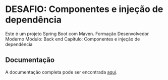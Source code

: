 # DESAFIO: Componentes e injeção de dependência

Este é um projeto Spring Boot com Maven.
Formação Desenvolvedor Moderno
Módulo: Back end
Capítulo: Componentes e injeção de dependência

## Documentação

A documentação completa pode ser encontrada [aqui](docs/01-DESAFIO-Componentes-injecao-dependencia.pdf).
